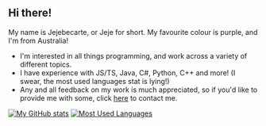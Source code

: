 ## Hi there!
My name is Jejebecarte, or Jeje for short. My favourite colour is purple, and I'm from Australia!
- I'm interested in all things programming, and work across a variety of different topics.
- I have experience with JS/TS, Java, C#, Python, C++ and more! (I swear, the most used languages stat is lying!)
- Any and all feedback on my work is much appreciated, so if you'd like to provide me with some, click [here](https://github.com/Jejebecarte/Jejebecarte/issues) to contact me.

[![My GitHub stats](https://github-readme-stats.vercel.app/api?username=Jejebecarte&show_icons=true&theme=midnight-purple&include_all_commits=true&count_private=true)](https://github.com/anuraghazra/github-readme-stats)
[![Most Used Languages](https://github-readme-stats.vercel.app/api/top-langs/?username=Jejebecarte&langs_count=5&theme=midnight-purple)](https://github.com/anuraghazra/github-readme-stats)
